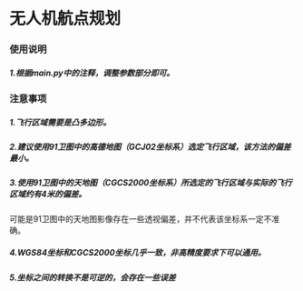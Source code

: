 # 无人机航点规划

### 使用说明

##### 1.根据main.py中的注释，调整参数部分即可。

### 注意事项

##### 1.飞行区域需要是凸多边形。

##### 2.建议使用91卫图中的高德地图（GCJ02坐标系）选定飞行区域，该方法的偏差最小。

##### 3.使用91卫图中的天地图（CGCS2000坐标系）所选定的飞行区域与实际的飞行区域约有4米的偏差。

可能是91卫图中的天地图影像存在一些透视偏差，并不代表该坐标系一定不准确。

##### 4.WGS84坐标和CGCS2000坐标几乎一致，非高精度要求下可以通用。

##### 5.坐标之间的转换不是可逆的，会存在一些误差